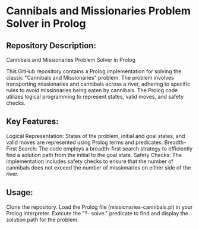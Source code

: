 # Cannibals and Missionaries Problem Solver in Prolog

## Repository Description:

Cannibals and Missionaries Problem Solver in Prolog

This GitHub repository contains a Prolog implementation for solving the classic "Cannibals and Missionaries" problem. The problem involves transporting missionaries and cannibals across a river, adhering to specific rules to avoid missionaries being eaten by cannibals. The Prolog code utilizes logical programming to represent states, valid moves, and safety checks.

## Key Features:

Logical Representation: States of the problem, initial and goal states, and valid moves are represented using Prolog terms and predicates.
Breadth-First Search: The code employs a breadth-first search strategy to efficiently find a solution path from the initial to the goal state.
Safety Checks: The implementation includes safety checks to ensure that the number of cannibals does not exceed the number of missionaries on either side of the river.

## Usage:
Clone the repository.
Load the Prolog file (missionaries-cannibals.pl) in your Prolog interpreter.
Execute the "?- solve." predicate to find and display the solution path for the problem.


